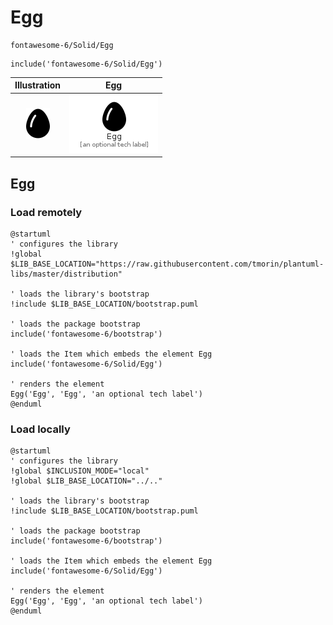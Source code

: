 # Egg


```text
fontawesome-6/Solid/Egg
```

```text
include('fontawesome-6/Solid/Egg')
```



| Illustration | Egg |
| :---: | :---: |
| ![illustration for Illustration](../../fontawesome-6/Solid/Egg.png) | ![illustration for Egg](../../fontawesome-6/Solid/Egg.Local.png) |




## Egg

### Load remotely
```plantuml
@startuml
' configures the library
!global $LIB_BASE_LOCATION="https://raw.githubusercontent.com/tmorin/plantuml-libs/master/distribution"

' loads the library's bootstrap
!include $LIB_BASE_LOCATION/bootstrap.puml

' loads the package bootstrap
include('fontawesome-6/bootstrap')

' loads the Item which embeds the element Egg
include('fontawesome-6/Solid/Egg')

' renders the element
Egg('Egg', 'Egg', 'an optional tech label')
@enduml
```

### Load locally
```plantuml
@startuml
' configures the library
!global $INCLUSION_MODE="local"
!global $LIB_BASE_LOCATION="../.."

' loads the library's bootstrap
!include $LIB_BASE_LOCATION/bootstrap.puml

' loads the package bootstrap
include('fontawesome-6/bootstrap')

' loads the Item which embeds the element Egg
include('fontawesome-6/Solid/Egg')

' renders the element
Egg('Egg', 'Egg', 'an optional tech label')
@enduml
```

